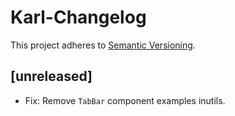 # Karl-Changelog

This project adheres to [Semantic Versioning](http://semver.org/).

## [unreleased]

- Fix: Remove `TabBar` component examples inutils.
